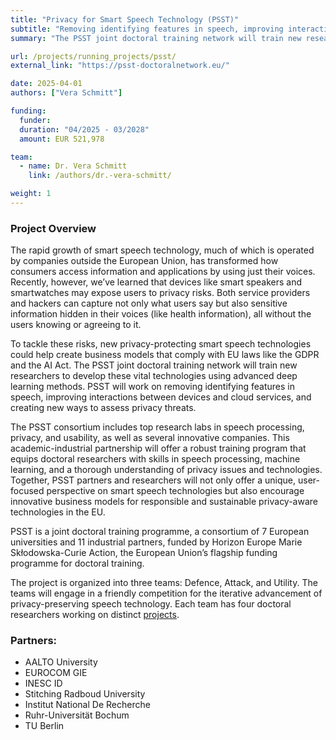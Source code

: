 ```yaml
---
title: "Privacy for Smart Speech Technology (PSST)"
subtitle: "Removing identifying features in speech, improving interactions between devices and cloud services, and creating new ways to assess privacy threats."
summary: "The PSST joint doctoral training network will train new researchers to develop these vital technologies using advanced deep learning methods for the development of new privacy-protecting smart speech technologies, that could help create business models in compliance with EU laws like the GDPR and the AI Act"

url: /projects/running_projects/psst/
external_link: "https://psst-doctoralnetwork.eu/"

date: 2025-04-01
authors: ["Vera Schmitt"]

funding:
  funder:
  duration: "04/2025 - 03/2028"
  amount: EUR 521,978 

team:
  - name: Dr. Vera Schmitt
    link: /authors/dr.-vera-schmitt/

weight: 1
---
```


### Project Overview
The rapid growth of smart speech technology, much of which is operated by companies outside the European Union, has transformed how consumers access information and applications by using just their voices. Recently, however, we’ve learned that devices like smart speakers and smartwatches may expose users to privacy risks. Both service providers and hackers can capture not only what users say but also sensitive information hidden in their voices (like health information), all without the users knowing or agreeing to it.

To tackle these risks, new privacy-protecting smart speech technologies could help create business models that comply with EU laws like the GDPR and the AI Act. The PSST joint doctoral training network will train new researchers to develop these vital technologies using advanced deep learning methods. PSST will work on removing identifying features in speech, improving interactions between devices and cloud services, and creating new ways to assess privacy threats.

The PSST consortium includes top research labs in speech processing, privacy, and usability, as well as several innovative companies. This academic-industrial partnership will offer a robust training program that equips doctoral researchers with skills in speech processing, machine learning, and a thorough understanding of privacy issues and technologies. Together, PSST partners and researchers will not only offer a unique, user-focused perspective on smart speech technologies but also encourage innovative business models for responsible and sustainable privacy-aware technologies in the EU.

PSST is a joint doctoral training programme, a consortium of 7 European universities and 11 industrial partners, funded by Horizon Europe Marie Skłodowska-Curie Action, the European Union’s flagship funding programme for doctoral training.

The project is organized into three teams: Defence, Attack, and Utility. The teams will engage in a friendly competition for the iterative advancement of privacy-preserving speech technology. Each team has four doctoral researchers working on distinct [projects](https://doctoralnetwork.projectsites.aalto.fi/news/research-projects-and-teams-in-psst/).


### Partners:
 - AALTO University
 - EUROCOM GIE
 - INESC ID
 - Stitching Radboud University
 - Institut National De Recherche
 - Ruhr-Universität Bochum
 - TU Berlin 